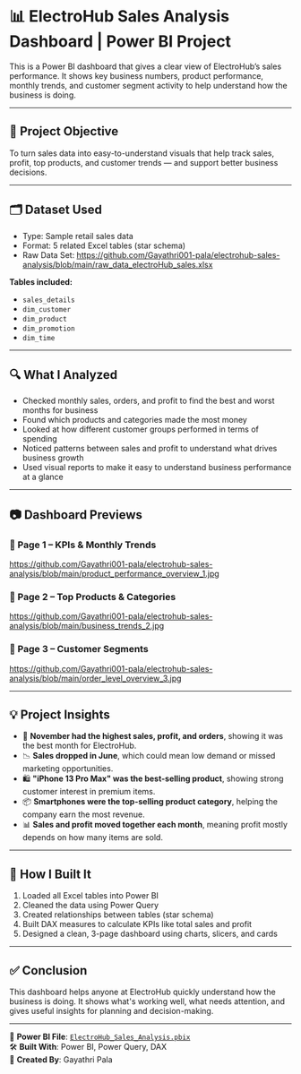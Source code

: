 # 📊 ElectroHub Sales Analysis Dashboard | Power BI Project

This is a Power BI dashboard that gives a clear view of ElectroHub’s sales performance. It shows key business numbers, product performance, monthly trends, and customer segment activity to help understand how the business is doing.

---

## 🎯 Project Objective

To turn sales data into easy-to-understand visuals that help track sales, profit, top products, and customer trends — and support better business decisions.

---

## 🗂️ Dataset Used

- Type: Sample retail sales data
- Format: 5 related Excel tables (star schema)
- Raw Data Set: https://github.com/Gayathri001-pala/electrohub-sales-analysis/blob/main/raw_data_electroHub_sales.xlsx

**Tables included:**
- `sales_details`
- `dim_customer`
- `dim_product`
- `dim_promotion`
- `dim_time`

---

## 🔍 What I Analyzed

- Checked monthly sales, orders, and profit to find the best and worst months for business
- Found which products and categories made the most money
- Looked at how different customer groups performed in terms of spending
- Noticed patterns between sales and profit to understand what drives business growth
- Used visual reports to make it easy to understand business performance at a glance

---

## 📷 Dashboard Previews

### 📌 Page 1 – KPIs & Monthly Trends
https://github.com/Gayathri001-pala/electrohub-sales-analysis/blob/main/product_performance_overview_1.jpg

### 📌 Page 2 – Top Products & Categories
https://github.com/Gayathri001-pala/electrohub-sales-analysis/blob/main/business_trends_2.jpg

### 📌 Page 3 – Customer Segments
https://github.com/Gayathri001-pala/electrohub-sales-analysis/blob/main/order_level_overview_3.jpg

---

## 💡 Project Insights

- 🚀 **November had the highest sales, profit, and orders**, showing it was the best month for ElectroHub.
- 📉 **Sales dropped in June**, which could mean low demand or missed marketing opportunities.
- 🛍️ **"iPhone 13 Pro Max" was the best-selling product**, showing strong customer interest in premium items.
- 📦 **Smartphones were the top-selling product category**, helping the company earn the most revenue.
- 📊 **Sales and profit moved together each month**, meaning profit mostly depends on how many items are sold.

---

## 🧭 How I Built It

1. Loaded all Excel tables into Power BI
2. Cleaned the data using Power Query
3. Created relationships between tables (star schema)
4. Built DAX measures to calculate KPIs like total sales and profit
5. Designed a clean, 3-page dashboard using charts, slicers, and cards

---

## ✅ Conclusion

This dashboard helps anyone at ElectroHub quickly understand how the business is doing. It shows what's working well, what needs attention, and gives useful insights for planning and decision-making.

---

📁 **Power BI File**: [`ElectroHub_Sales_Analysis.pbix`](./ElectroHub_Sales_Analysis.pbix)  
🛠️ **Built With**: Power BI, Power Query, DAX  
👤 **Created By**: Gayathri Pala

